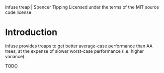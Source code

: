 Infuse treap | Spencer Tipping
Licensed under the terms of the MIT source code license

# Introduction

Infuse provides treaps to get better average-case performance than AA trees, at
the expense of slower worst-case performance (i.e. higher variance).

TODO
